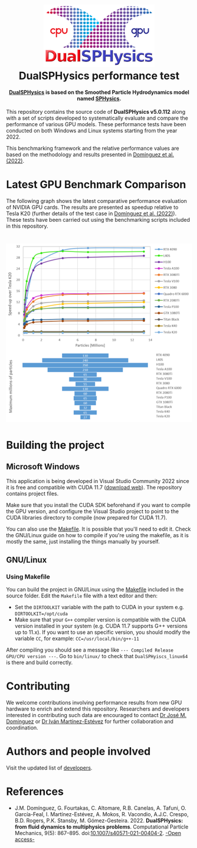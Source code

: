 <h1 align="center">
  <br>
  <a href="http://dual.sphysics.org/"><img src="logo_dualsphysics.png" alt="DualSPHysics" width="300"></a>
  <br>
  DualSPHysics performance test
  <br>
</h1>

<h4 align="center"><a href="http://www.dual.sphysics.org" target="_blank">DualSPHysics</a> is based on the Smoothed Particle Hydrodynamics model named <a href="http://www.sphysics.org" target="_blank">SPHysics</a>.</h4>

This repository contains the source code of **DualSPHysics v5.0.112** along with a set of scripts developed to systematically evaluate and compare the performance of various GPU models. These performance tests have been conducted on both Windows and Linux systems starting from the year 2022.

This benchmarking framework and the relative performance values are based on the methodology and results presented in <a href="https://rdcu.be/chIPC" target="_blank">Domínguez et al. (2022)</a>.

# Latest GPU Benchmark Comparison

The following graph shows the latest comparative performance evaluation of NVIDIA GPU cards. The results are presented as speedup relative to Tesla K20 (further details of the test case in <a href="https://rdcu.be/chIPC" target="_blank">Domínguez et al. (2022)</a>).
These tests have been carried out using the benchmarking scripts included in this repository.
<h1 align="center">
  <img src="DS_performance_GPUs_250404.png" alt="Performance results" width="600">
</h1>

# Building the project

## Microsoft Windows

This application is being developed in Visual Studio Community 2022 since it is free and compatible with CUDA 11.7 (<a href="https://www.visualstudio.com/vs/older-downloads/" target="_blank">download web</a>). The repository contains project files.

Make sure that you install the CUDA SDK beforehand if you want to compile the GPU version, and configure the Visual Studio project to point to the CUDA libraries directory to compile (now prepared for CUDA 11.7).

You can also use the [Makefile](src/source/Makefile). It is possible that you'll need to edit it. Check the GNU/Linux guide on how to compile if you're using the makefile, as it is mostly the same, just installing the things manually by yourself.

## GNU/Linux

### Using Makefile

You can build the project in GNU/Linux using the [Makefile](src/source/Makefile) included in the source folder.
Edit the `Makefile` file with a text editor and then:
   * Set the `DIRTOOLKIT` variable with the path to CUDA in your system e.g. `DIRTOOLKIT=/opt/cuda`
   * Make sure that your `G++` compiler version is compatible with the CUDA version installed in your system (e.g. CUDA 11.7 supports G++ versions up to 11.x). If you want to use an specific version, you should modify the variable `CC`, for example: `CC=/usr/local/bin/g++-11`

After compiling you should see a message like `--- Compiled Release GPU/CPU version ---`. Go to `bin/linux/` to check that `DualSPHyiscs_linux64` is there and build correctly.

# Contributing

We welcome contributions involving performance results from new GPU hardware to enrich and extend this repository. Researchers and developers interested in contributing such data are encouraged to contact [Dr José M. Domínguez](mailto:jmdalonso@gmail.com) or  [Dr Iván Martínez-Estévez](mailto:ivan.martinez.estevez@uvigo.es) for further collaboration and coordination.

# Authors and people involved

Visit the updated list of [developers](https://dual.sphysics.org/developers/).

# References

- J.M. Domínguez, G. Fourtakas, C. Altomare, R.B. Canelas, A. Tafuni, O. García-Feal, I. Martínez-Estévez, A. Mokos, R. Vacondio, A.J.C. Crespo, B.D. Rogers, P.K. Stansby, M. Gómez-Gesteira. 2022. **DualSPHysics: from fluid dynamics to multiphysics problems**. Computational Particle Mechanics, 9(5): 867–895. doi:<a href="https://doi.org/10.1007/s40571-021-00404-2" target="_blank">10.1007/s40571-021-00404-2</a>. <a href="https://rdcu.be/chIPC" target="_blank">-Open access-</a>
